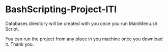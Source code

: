 # BashScripting-Project-ITI
Databases directory will be created with you once you run MainMenu.sh Script.

You can run the project from any place in you machine once you download it.
Thank you.
